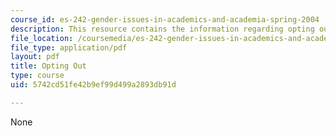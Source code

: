 ```yaml
---
course_id: es-242-gender-issues-in-academics-and-academia-spring-2004
description: This resource contains the information regarding opting out.
file_location: /coursemedia/es-242-gender-issues-in-academics-and-academia-spring-2004/5742cd51fe42b9ef99d499a2893db91d_MITES_242S04_ses12.pdf
file_type: application/pdf
layout: pdf
title: Opting Out
type: course
uid: 5742cd51fe42b9ef99d499a2893db91d

---
```

None